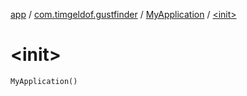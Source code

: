 [app](../../index.md) / [com.timgeldof.gustfinder](../index.md) / [MyApplication](index.md) / [&lt;init&gt;](./-init-.md)

# &lt;init&gt;

`MyApplication()`